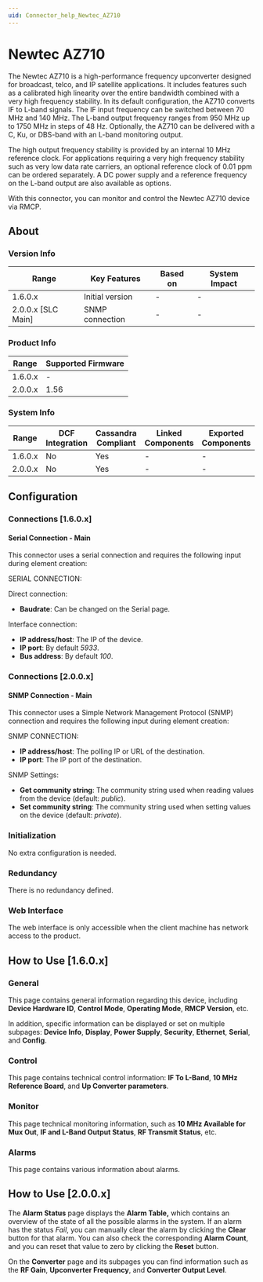 ```yaml
---
uid: Connector_help_Newtec_AZ710
---
```


# Newtec AZ710

The Newtec AZ710 is a high-performance frequency upconverter designed for broadcast, telco, and IP satellite applications. It includes features such as a calibrated high linearity over the entire bandwidth combined with a very high frequency stability. In its default configuration, the AZ710 converts IF to L-band signals. The IF input frequency can be switched between 70 MHz and 140 MHz. The L-band output frequency ranges from 950 MHz up to 1750 MHz in steps of 48 Hz. Optionally, the AZ710 can be delivered with a C, Ku, or DBS-band with an L-band monitoring output.

The high output frequency stability is provided by an internal 10 MHz reference clock. For applications requiring a very high frequency stability such as very low data rate carriers, an optional reference clock of 0.01 ppm can be ordered separately. A DC power supply and a reference frequency on the L-band output are also available as options.

With this connector, you can monitor and control the Newtec AZ710 device via RMCP.

## About

### Version Info

| **Range**            | **Key Features** | **Based on** | **System Impact** |
|----------------------|------------------|--------------|-------------------|
| 1.6.0.x              | Initial version  | \-           | \-                |
| 2.0.0.x \[SLC Main\] | SNMP connection  | \-           | \-                |

### Product Info

| **Range** | **Supported Firmware** |
|-----------|------------------------|
| 1.6.0.x   | \-                     |
| 2.0.0.x   | 1.56                   |

### System Info

| **Range** | **DCF Integration** | **Cassandra Compliant** | **Linked Components** | **Exported Components** |
|-----------|---------------------|-------------------------|-----------------------|-------------------------|
| 1.6.0.x   | No                  | Yes                     | \-                    | \-                      |
| 2.0.0.x   | No                  | Yes                     | \-                    | \-                      |

## Configuration

### Connections \[1.6.0.x\]

#### Serial Connection - Main

This connector uses a serial connection and requires the following input during element creation:

SERIAL CONNECTION:

Direct connection:

- **Baudrate**: Can be changed on the Serial page.

Interface connection:

  - **IP address/host**: The IP of the device.
- **IP port**: By default *5933*.
- **Bus address**: By default *100*.

### Connections \[2.0.0.x\]

#### SNMP Connection - Main

This connector uses a Simple Network Management Protocol (SNMP) connection and requires the following input during element creation:

SNMP CONNECTION:

- **IP address/host**: The polling IP or URL of the destination.
- **IP port**: The IP port of the destination.

SNMP Settings:

- **Get community string**: The community string used when reading values from the device (default: *public*).
- **Set community string**: The community string used when setting values on the device (default: *private*).

### Initialization

No extra configuration is needed.

### Redundancy

There is no redundancy defined.

### Web Interface

The web interface is only accessible when the client machine has network access to the product.

## How to Use \[1.6.0.x\]

### General

This page contains general information regarding this device, including **Device Hardware ID**, **Control Mode**, **Operating Mode**, **RMCP Version**, etc.

In addition, specific information can be displayed or set on multiple subpages: **Device Info**, **Display**, **Power Supply**, **Security**, **Ethernet**, **Serial**, and **Config**.

### Control

This page contains technical control information: **IF To L-Band**, **10 MHz Reference Board**, and **Up Converter parameters**.

### Monitor

This page technical monitoring information, such as **10 MHz Available for Mux Out**, **IF and L-Band Output Status**, **RF Transmit Status**, etc.

### Alarms

This page contains various information about alarms.

## How to Use \[2.0.0.x\]

The **Alarm Status** page displays the **Alarm Table,** which contains an overview of the state of all the possible alarms in the system. If an alarm has the status *Fail*, you can manually clear the alarm by clicking the **Clear** button for that alarm. You can also check the corresponding **Alarm Count**, and you can reset that value to zero by clicking the **Reset** button.

On the **Converter** page and its subpages you can find information such as the **RF Gain**, **Upconverter Frequency**, and **Converter Output Level**.
